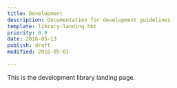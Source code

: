 ```yaml
---
title: Development
description: Documentation for development guidelines
template: library-landing.hbt
priority: 0.9
date: 2016-05-13
publish: draft
modified: 2016-05-01

---
```


This is the development library landing page.
